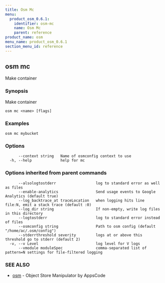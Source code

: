 ```yaml
---
title: Osm Mc
menu:
  product_osm_0.6.1:
    identifier: osm-mc
    name: Osm Mc
    parent: reference
product_name: osm
menu_name: product_osm_0.6.1
section_menu_id: reference
---
```

## osm mc

Make container

### Synopsis

Make container

```
osm mc <name> [flags]
```

### Examples

```
osm mc mybucket
```

### Options

```
      --context string   Name of osmconfig context to use
  -h, --help             help for mc
```

### Options inherited from parent commands

```
      --alsologtostderr                  log to standard error as well as files
      --enable-analytics                 Send usage events to Google Analytics (default true)
      --log_backtrace_at traceLocation   when logging hits line file:N, emit a stack trace (default :0)
      --log_dir string                   If non-empty, write log files in this directory
      --logtostderr                      log to standard error instead of files
      --osmconfig string                 Path to osm config (default "/home/ac/.osm/config")
      --stderrthreshold severity         logs at or above this threshold go to stderr (default 2)
  -v, --v Level                          log level for V logs
      --vmodule moduleSpec               comma-separated list of pattern=N settings for file-filtered logging
```

### SEE ALSO

* [osm](/docs/reference/osm.md)	 - Object Store Manipulator by AppsCode

